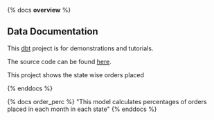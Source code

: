 {% docs __overview__ %}

## Data Documentation 

 This [dbt](https://www.getdbt.com/) project is for demonstrations and tutorials.

 The source code can be found [here](https://github.com/priyam0803/test.git).

 This project shows the state wise orders placed 

{% enddocs %}


{% docs order_perc %}
"This model calculates percentages of orders placed in each month in each state"
{% enddocs %}